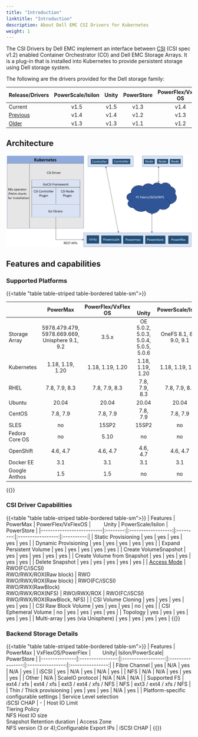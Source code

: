 ```yaml
---
title: "Introduction"
linktitle: "Introduction"
description: About Dell EMC CSI Drivers for Kubernetes
weight: 1
---
```


The CSI Drivers by Dell EMC implement an interface between [CSI](https://kubernetes-csi.github.io/docs/) (CSI spec v1.2) enabled Container Orchestrator (CO) and Dell EMC Storage Arrays. It is a plug-in that is installed into Kubernetes to provide persistent storage using Dell storage system.

The following are the drivers provided for the Dell storage family:

| Release/Drivers | PowerScale/Isilon | Unity | PowerStore | PowerFlex/VxFlex OS | PowerMax |
| - | :-: | :-: | :-: | :-: | :-: |
| Current | v1.5  | v1.5 | v1.3 | v1.4 | v1.6 |
| [Previous](../../v1/) | v1.4 |  v1.4 | v1.2 | v1.3 | v1.5 |
| [Older](../archives/) | v1.3 |  v1.3 | v1.1 | v1.2 | v1.4 |

## Architecture

![Architecture](Architecture_Diagram.png)

## Features and capabilities

### Supported Platforms
{{<table "table table-striped table-bordered table-sm">}}

| |     PowerMax     | PowerFlex/VxFlex OS |&emsp;&emsp; Unity| PowerScale/Isilon |    PowerStore    |
|---------------|:----------------:|:-------------------:|:----------------:|:-----------------:|:----------------:|
| Storage Array |5978.479.479, 5978.669.669, Unisphere 9.1, 9.2|    3.5.x    | OE 5.0.2, 5.0.3, 5.0.4, 5.0.5, 5.0.6 | OneFS 8.1, 8.2, 9.0, 9.1 | 1.0.x |
| Kubernetes    | 1.18, 1.19, 1.20 |  1.18, 1.19, 1.20   | 1.18, 1.19, 1.20 |  1.18, 1.19, 1.20 | 1.18, 1.19, 1.20 |
| RHEL          |   7.8, 7.9, 8.3  |    7.8, 7.9, 8.3    |   7.8, 7.9, 8.3  |   7.8, 7.9, 8.3   |   7.8, 7.9, 8.3  |
| Ubuntu        |       20.04      |        20.04        |       20.04      |       20.04       |       20.04      |
| CentOS        |     7.8, 7.9     |      7.8, 7.9       |     7.8, 7.9     |      7.8, 7.9     |     7.8, 7.9     |
| SLES          |        no        |        15SP2        |       15SP2      |         no        |        no        |
| Fedora Core OS|        no        |          5.10        |        no        |         no        |        no        |
| OpenShift     |     4.6, 4.7     |       4.6, 4.7      |     4.6, 4.7     |      4.6, 4.7     |     4.6, 4.7     |
| Docker EE     |        3.1       |         3.1         |        3.1       |         3.1       |        3.1       |
| Google Anthos |        1.5       |          1.5         |        no        |         no        |        1.5       |
{{</table>}}
### CSI Driver Capabilities
{{<table "table table-striped table-bordered table-sm">}}
| Features                 | PowerMax | PowerFlex/VxFlexOS | &emsp;&emsp; Unity  | PowerScale/Isilon | PowerStore |
|--------------------------|:--------:|:------------------:|:---------:|:-----------------:|:----------:|
| Static Provisioning      | yes      | yes                | yes   | yes               | yes        |
| Dynamic Provisioning     | yes      | yes                | yes   | yes               | yes        |
| Expand Persistent Volume | yes      | yes                | yes   | yes               | yes        |
| Create VolumeSnapshot    | yes      | yes                | yes   | yes               | yes        |
| Create Volume from Snapshot | yes   | yes                | yes   | yes               | yes        |
| Delete Snapshot          | yes      | yes                | yes   | yes               | yes        |
| [Access Mode](https://kubernetes.io/docs/concepts/storage/persistent-volumes/#access-modes)         | RWO(FC/iSCSI)<br>RWO/RWX/ROX(Raw block) | RWO<br>RWO/RWX/ROX(Raw block) | RWO(FC/iSCSI)<br>RWO/RWX(RawBlock)<br>RWO/RWX/ROX(NFS) | RWO/RWX/ROX | RWO(FC/iSCSI)<br>RWO/RWX/ROX(RawBlock, NFS) |
| CSI Volume Cloning       | yes      | yes                | yes   | yes               | yes        |
| CSI Raw Block Volume     | yes      | yes                | yes   | no                | yes        |
| CSI Ephemeral Volume     | no       | yes                | yes   | yes               | yes        |
| Topology                 | yes      | yes                | yes   | yes               | yes        |
| Multi-array              | yes (via Unisphere) | yes  | yes | yes | yes     |
{{</table>}}
### Backend Storage Details
{{<table "table table-striped table-bordered table-sm">}}
| Features      | PowerMax         | VxFlexOS/PowerFlex | &emsp;&emsp;Unity| Isilon/PowerScale| PowerStore       |
|---------------|:----------------:|:------------------:|:----------------:|:----------------:|:----------------:|
| Fibre Channel | yes              | N/A                | yes              | N/A              | yes              |
| iSCSI         | yes              | N/A                | yes              | N/A              | yes              |
| NFS           | N/A              | N/A                | yes              | yes              | yes              |
| Other         | N/A              | ScaleIO protocol   | N/A              | N/A              | N/A              |
| Supported FS  | ext4 / xfs       | ext4 / xfs         | ext3 / ext4 / xfs / NFS | NFS       | ext3 / ext4 / xfs / NFS       |
| Thin / Thick provisioning | yes  | yes                | yes              | N/A              | yes              |
| Platform-specific configurable settings | Service Level selection<br>iSCSI CHAP | - | Host IO Limit<br>Tiering Policy<br>NFS Host IO size<br>Snapshot Retention duration | Access Zone<br>NFS version (3 or 4);Configurable Export IPs | iSCSI CHAP |
{{</table>}}


